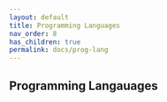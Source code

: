 ```yaml
---
layout: default
title: Programming Languages
nav_order: 8
has_children: true
permalink: docs/prog-lang
---
```


## Programming Langauages
